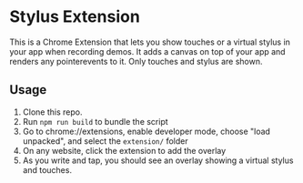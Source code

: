 # Stylus Extension

This is a Chrome Extension that lets you show touches or a virtual stylus in your app when recording demos.
It adds a canvas on top of your app and renders any pointerevents to it. Only touches and stylus are shown.

## Usage

1. Clone this repo.
2. Run `npm run build` to bundle the script
3. Go to chrome://extensions, enable developer mode, choose "load unpacked", and select the `extension/` folder
4. On any website, click the extension to add the overlay
5. As you write and tap, you should see an overlay showing a virtual stylus and touches.
